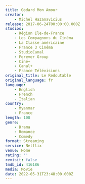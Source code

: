 ```yaml
---
title: Godard Mon Amour
creator:
    - Michel Hazanavicius
release: 2017-06-24T00:00:00.000Z
studios:
    - Région Ile-de-France
    - Les Compagnons du Cinéma
    - La Classe américaine
    - France 3 Cinéma
    - StudioCanal
    - Forever Group
    - Ciné+
    - Canal+
    - France Télévisions
original_title: Le Redoutable
original_language: fr
language:
    - English
    - French
    - Italian
country:
    - Myanmar
    - France
length: 108
genre:
    - Drama
    - Romance
    - Comedy
format: Streaming
service: Netflix
venue: Home
rating: ''
revisit: false
tmdb_id: 416186
media: Movie
date: 2022-05-31T23:48:00.000Z
---
```

